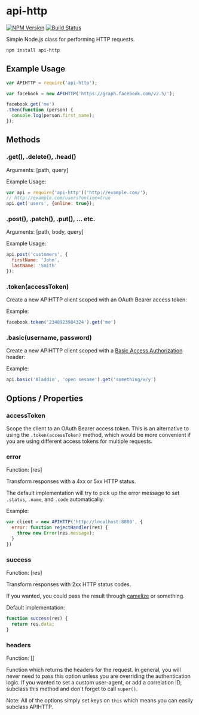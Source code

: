 # api-http

[![NPM Version](https://img.shields.io/npm/v/api-http.svg)](https://www.npmjs.com/package/api-http)
[![Build Status](https://img.shields.io/travis/aantthony/api-http/master.svg)](https://travis-ci.org/aantthony/api-http)

Simple Node.js class for performing HTTP requests.


```bash
npm install api-http
```

## Example Usage

```js
var APIHTTP = require('api-http');

var facebook = new APIHTTP('https://graph.facebook.com/v2.5/');

facebook.get('me')
.then(function (person) {
  console.log(person.first_name);
});

```

## Methods

### .get(), .delete(), .head()

Arguments: [path, query]

Example Usage:

```js
var api = require('api-http')('http://example.com/');
// http://example.com/users?online=true
api.get('users', {online: true});
```

### .post(), .patch(), .put(), ... etc.

Arguments: [path, body, query]

Example Usage:
```js
api.post('customers', {
  firstName: 'John',
  lastName: 'Smith'
});
```


### .token(accessToken)

Create a new APIHTTP client scoped with an OAuth Bearer access token:

Example:

```js
facebook.token('2348923984324').get('me')
```

### .basic(username, password)

Create a new APIHTTP client scoped with a [Basic Access Authorization](https://en.wikipedia.org/wiki/Basic_access_authentication) header:

Example:

```js
api.basic('Aladdin', 'open sesame').get('something/x/y')
```


## Options / Properties

### accessToken

Scope the client to an OAuth Bearer access token. This is an alternative to using the `.token(accessToken)` method, which would be more convenient if you are using different access tokens for multiple requests.

### error

Function: [res]

Transform responses with a 4xx or 5xx HTTP status.

The default implementation will try to pick up the error message to set `.status`, `.name`, and `.code` automatically.

Example:
```js
var client = new APIHTTP('http://localhost:8080', {
  error: function rejectHandler(res) {
    throw new Error(res.message);
  }
})
```

### success

Function: [res]

Transform responses with 2xx HTTP status codes.

If you wanted, you could pass the result through [camelize](https://www.npmjs.com/package/camelize) or something.

Default implementation:

```js
function success(res) {
  return res.data;
}
```

### headers

Function: []

Function which returns the headers for the request.
In general, you will never need to pass this option unless you are overriding the authentication logic. If you wanted to set a custom user-agent, or add a correlation ID, subclass this method and don't forget to call `super()`.

Note: All of the options simply set keys on `this` which means you can easily subclass APIHTTP.
